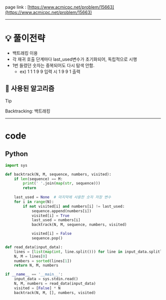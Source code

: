 page link : [https://www.acmicpc.net/problem/15663](https://www.acmicpc.net/problem/15663)

---

# 💡 풀이전략

- 백트래킹 이용
- 각 재귀 호출 단계마다 last_used변수가 초기화되어, 독립적으로 시행
- 1번 들렸던 숫자는 중복되어도 다시 탐색 안함.
    - ex) 1 1 1 9 9 입력 시
    1 9
    9 1 출력

## 🎨 사용된 알고리즘

> [!tip]
> Backtracking: 백트래킹

---

# code

## Python

```python
import sys

def backtrack(N, M, sequence, numbers, visited):
    if len(sequence) == M:
        print(' '.join(map(str, sequence)))
        return
    
    last_used = None  # 마지막에 사용한 숫자 저장 변수
    for i in range(N):
        if not visited[i] and numbers[i] != last_used:
            sequence.append(numbers[i])
            visited[i] = True
            last_used = numbers[i]
            backtrack(N, M, sequence, numbers, visited)

            visited[i] = False
            sequence.pop()

def read_data(input_data):
    lines = [list(map(int, line.split())) for line in input_data.splitlines()]
    N, M = lines[0]
    numbers = sorted(lines[1])
    return N, M, numbers

if __name__ == '__main__':
    input_data = sys.stdin.read()
    N, M, numbers = read_data(input_data)
    visited = [False] * N
    backtrack(N, M, [], numbers, visited)
```
